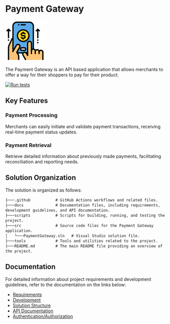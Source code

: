 # Payment Gateway

<img src="docs/assets/icon.png" width="128" width="128">

The Payment Gateway is an API based application that allows merchants to offer a way for their shoppers to pay for their product.

[![Run tests](https://github.com/karoly-sefel/payment-gateway/actions/workflows/run-tests.yml/badge.svg?branch=main)](https://github.com/karoly-sefel/payment-gateway/actions/workflows/run-tests.yml)

## Key Features

### Payment Processing
Merchants can easily initiate and validate payment transactions, receiving real-time payment status updates.

### Payment Retrieval
Retrieve detailed information about previously made payments, facilitating reconciliation and reporting needs.

## Solution Organization
The solution is organized as follows:

```
├───.github           # GitHub Actions workflows and related files.
├───docs              # Documentation files, including requirements, development guidelines, and API documentation.
├───scripts           # Scripts for building, running, and testing the project.
├───src               # Source code files for the Payment Gateway application.
│   └───PaymentGateway.sln   # Visual Studio solution file.
├───tools             # Tools and utilities related to the project.
├───README.md         # The main README file providing an overview of the project.

```

## Documentation
For detailed information about project requirements and development guidelines, refer to the documentation on the links below:

- [Requirements](docs/requirements.md)
- [Development](docs/development.md)
- [Solution Structure](docs/solution-structure.md)
- [API Documentation](docs/api-documentation.md)
- [Authentication/Authorization](docs/authorization.md)
